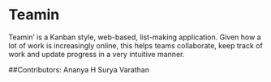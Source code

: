 # Teamin

Teamin’ is a Kanban style, web-based, list-making application. Given how a lot of work is increasingly online, this helps teams collaborate, keep track of work and update progress in a very intuitive manner. 

##Contributors:
Ananya H
Surya Varathan
